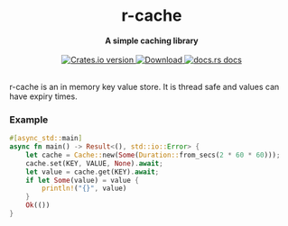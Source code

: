 <h1 align="center">r-cache</h1>
<div align="center">
 <strong>
   A simple caching library
 </strong>
</div>

<br />

<div align="center">
  <!-- Crates version -->
  <a href="https://crates.io/crates/r-cache">
    <img src="https://img.shields.io/crates/v/r-cache.svg?style=flat-square"
    alt="Crates.io version" />
  </a>
  <!-- Downloads -->
  <a href="https://crates.io/crates/r-cache">
    <img src="https://img.shields.io/crates/d/r-cache.svg?style=flat-square"
      alt="Download" />
  </a>
  <!-- docs.rs docs -->
  <a href="https://docs.rs/r-cache">
    <img src="https://img.shields.io/badge/docs-latest-blue.svg?style=flat-square"
      alt="docs.rs docs" />
  </a>
</div>

<br>

r-cache is an in memory key value store. It is thread safe and values can have expiry times.

### Example

```rust
#[async_std::main]
async fn main() -> Result<(), std::io::Error> {
    let cache = Cache::new(Some(Duration::from_secs(2 * 60 * 60)));
    cache.set(KEY, VALUE, None).await;
    let value = cache.get(KEY).await;
    if let Some(value) = value {
        println!("{}", value)
    }
    Ok(())
}
```
